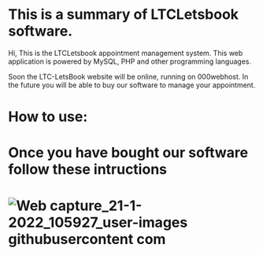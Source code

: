 # This is a summary of LTCLetsbook software.

Hi, This is the LTCLetsbook appointment management system.
This web application is powered by MySQL, PHP and other programming languages.

Soon the LTC-LetsBook website will be online, running on 000webhost.
In the future you will be able to buy our software to manage your appointment.

# How to use:

<h1> Once you have bought our software follow these intructions <h1/>

![Web capture_21-1-2022_105927_user-images githubusercontent com](https://user-images.githubusercontent.com/83841968/150559014-b4b80291-4212-4d7c-ba6c-da9c24e4a1f0.jpeg)
